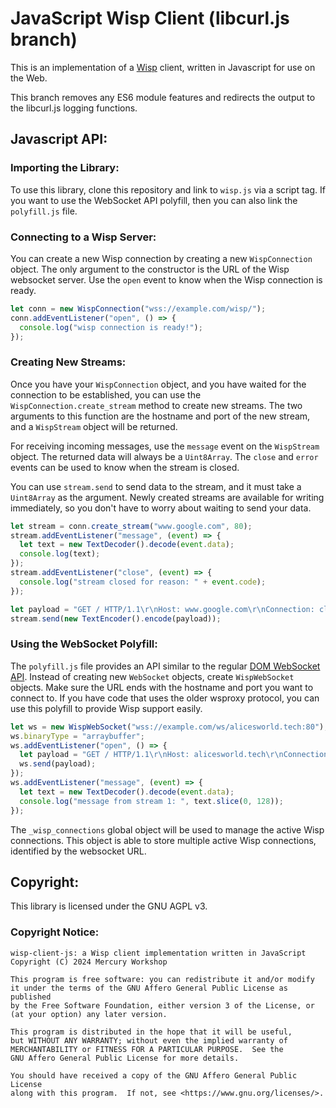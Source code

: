 # JavaScript Wisp Client (libcurl.js branch)

This is an implementation of a [Wisp](https://github.com/mercuryWorkshop/wisp-protocol) client, written in Javascript for use on the Web.

This branch removes any ES6 module features and redirects the output to the libcurl.js logging functions.

## Javascript API:

### Importing the Library:
To use this library, clone this repository and link to `wisp.js` via a script tag. If you want to use the WebSocket API polyfill, then you can also link the `polyfill.js` file.

### Connecting to a Wisp Server:
You can create a new Wisp connection by creating a new `WispConnection` object. The only argument to the constructor is the URL of the Wisp websocket server. Use the `open` event to know when the Wisp connection is ready.
```js
let conn = new WispConnection("wss://example.com/wisp/");
conn.addEventListener("open", () => {
  console.log("wisp connection is ready!");
});
```

### Creating New Streams:
Once you have your `WispConnection` object, and you have waited for the connection to be established, you can use the `WispConnection.create_stream` method to create new streams. The two arguments to this function are the hostname and port of the new stream, and a `WispStream` object will be returned. 

For receiving incoming messages, use the `message` event on the `WispStream` object. The returned data will always be a `Uint8Array`. The `close` and `error` events can be used to know when the stream is closed. 

You can use `stream.send` to send data to the stream, and it must take a `Uint8Array` as the argument. Newly created streams are available for writing immediately, so you don't have to worry about waiting to send your data.
```js
let stream = conn.create_stream("www.google.com", 80);
stream.addEventListener("message", (event) => {
  let text = new TextDecoder().decode(event.data);
  console.log(text);
});
stream.addEventListener("close", (event) => {
  console.log("stream closed for reason: " + event.code);
});

let payload = "GET / HTTP/1.1\r\nHost: www.google.com\r\nConnection: close\r\n\r\n";
stream.send(new TextEncoder().encode(payload));
```

### Using the WebSocket Polyfill:
The `polyfill.js` file provides an API similar to the regular [DOM WebSocket API](https://developer.mozilla.org/en-US/docs/Web/API/WebSocket). Instead of creating new `WebSocket` objects, create `WispWebSocket` objects. Make sure the URL ends with the hostname and port you want to connect to. If you have code that uses the older wsproxy protocol, you can use this polyfill to provide Wisp support easily.
```js
let ws = new WispWebSocket("wss://example.com/ws/alicesworld.tech:80");
ws.binaryType = "arraybuffer";
ws.addEventListener("open", () => {
  let payload = "GET / HTTP/1.1\r\nHost: alicesworld.tech\r\nConnection: keepalive\r\n\r\n";
  ws.send(payload);
});
ws.addEventListener("message", (event) => {
  let text = new TextDecoder().decode(event.data);
  console.log("message from stream 1: ", text.slice(0, 128));
});
```

The `_wisp_connections` global object will be used to manage the active Wisp connections. This object is able to store multiple active Wisp connections, identified by the websocket URL.

## Copyright:
This library is licensed under the GNU AGPL v3.

### Copyright Notice:
```
wisp-client-js: a Wisp client implementation written in JavaScript
Copyright (C) 2024 Mercury Workshop

This program is free software: you can redistribute it and/or modify
it under the terms of the GNU Affero General Public License as published
by the Free Software Foundation, either version 3 of the License, or
(at your option) any later version.

This program is distributed in the hope that it will be useful,
but WITHOUT ANY WARRANTY; without even the implied warranty of
MERCHANTABILITY or FITNESS FOR A PARTICULAR PURPOSE.  See the
GNU Affero General Public License for more details.

You should have received a copy of the GNU Affero General Public License
along with this program.  If not, see <https://www.gnu.org/licenses/>.
```